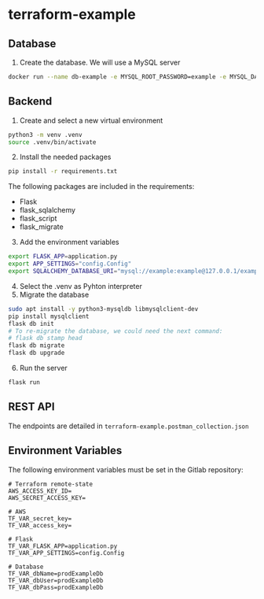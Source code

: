 # terraform-example
## Database
1. Create the database. We will use a MySQL server
```bash
docker run --name db-example -e MYSQL_ROOT_PASSWORD=example -e MYSQL_DATABASE=example -e MYSQL_USER=example -e MYSQL_PASSWORD=example -p 3306:3306 -d mysql
```
## Backend
1. Create and select a new virtual environment
```bash
python3 -m venv .venv
source .venv/bin/activate
```
2. Install the needed packages
```bash
pip install -r requirements.txt
```
The following packages are included in the requirements:
- Flask
- flask_sqlalchemy
- flask_script
- flask_migrate
3. Add the environment variables
```bash
export FLASK_APP=application.py
export APP_SETTINGS="config.Config"
export SQLALCHEMY_DATABASE_URI="mysql://example:example@127.0.0.1/example"
```
4. Select the .venv as Pyhton interpreter
5. Migrate the database
```bash
sudo apt install -y python3-mysqldb libmysqlclient-dev
pip install mysqlclient
flask db init
# To re-migrate the database, we could need the next command:
# flask db stamp head
flask db migrate
flask db upgrade
```
6. Run the server
```bash
flask run
```
## REST API
The endpoints are detailed in `terraform-example.postman_collection.json`

## Environment Variables
The following environment variables must be set in the Gitlab repository:
```
# Terraform remote-state
AWS_ACCESS_KEY_ID=
AWS_SECRET_ACCESS_KEY=

# AWS
TF_VAR_secret_key=
TF_VAR_access_key=

# Flask
TF_VAR_FLASK_APP=application.py
TF_VAR_APP_SETTINGS=config.Config

# Database
TF_VAR_dbName=prodExampleDb
TF_VAR_dbUser=prodExampleDb
TF_VAR_dbPass=prodExampleDb
```
